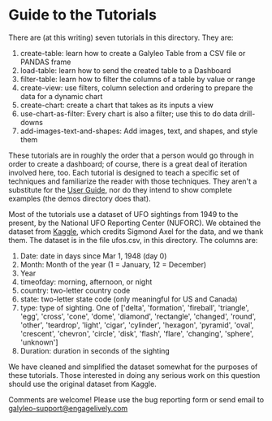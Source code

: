 # Guide to the Tutorials

There are (at this writing) seven tutorials in this directory.  They are:

1. create-table: learn how to create a Galyleo Table from a CSV file or PANDAS frame
2. load-table: learn how to send the created table to a Dashboard
3. filter-table: learn how to filter the columns of a table by value or range
4. create-view: use filters, column selection and ordering to prepare the data for a dynamic chart
5. create-chart: create a chart that takes as its inputs a view
6. use-chart-as-filter: Every chart is also a filter; use this to do data drill-downs
7. add-images-text-and-shapes: Add images, text, and shapes, and style them

These tutorials are in roughly the order that a person would go through in order to create a dashboard; of course, there is a great deal of iteration involved here, too.  Each tutorial is designed to teach a specific set of techniques and familiarize the reader with those techniques.  They aren't a substitute for the [User Guide](https://galyleo-user-docs.readthedocs.io/en/latest/), nor do they intend to show complete examples (the demos directory does that).

Most of the tutorials use a dataset of UFO sightings from 1949 to the present, by the National UFO Reporting Center (NUFORC).  We obtained the dataset from [Kaggle](https://www.kaggle.com/NUFORC/ufo-sightings), which credits Sigmond Axel for the data, and we thank them.  The dataset is in the file ufos.csv, in this directory.  The columns are:
1. Date: date in days since Mar 1, 1948 (day 0)
2. Month: Month of the year (1 = January, 12 = December)
3. Year
4. timeofday: morning, afternoon, or night
5. country: two-letter country code
6. state: two-letter state code (only meaningful for US and Canada)
7. type: type of sighting.  One of ['delta', 'formation', 'fireball', 'triangle', 'egg', 'cross', 'cone', 'dome', 'diamond', 'rectangle', 'changed', 'round', 'other', 'teardrop', 'light', 'cigar', 'cylinder', 'hexagon', 'pyramid', 'oval', 'crescent', 'chevron', 'circle', 'disk', 'flash', 'flare', 'changing', 'sphere', 'unknown']
8. Duration: duration in seconds of the sighting

We have cleaned and simplified the dataset somewhat for the purposes of these tutorials.  Those interested in doing any serious work on this question should use the original dataset from Kaggle.

Comments are welcome!  Please use the bug reporting form or send email to galyleo-support@engagelively.com
